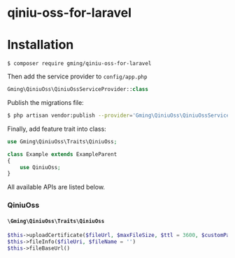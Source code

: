 # qiniu-oss-for-laravel
# Installation
```
$ composer require gming/qiniu-oss-for-laravel
```

Then add the service provider to `config/app.php`

```php
Gming\QiniuOss\QiniuOssServiceProvider::class
```

Publish the migrations file:

```sh
$ php artisan vendor:publish --provider='Gming\QiniuOss\QiniuOssServiceProvider' 
```

Finally, add feature trait into class:

```php
use Gming\QiniuOss\Traits\QiniuOss;

class Example extends ExampleParent
{
    use QiniuOss;
}
```

All available APIs are listed below.

### QiniuOss

#### `\Gming\QiniuOss\Traits\QiniuOss`

```php
$this->uploadCertificate($fileUrl, $maxFileSize, $ttl = 3600, $customParam = '')
$this->fileInfo($fileUri, $fileName = '')
$this->fileBaseUrl()
```